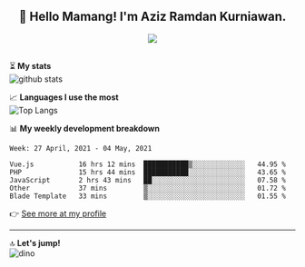 <h2 align="center">👋 Hello Mamang! I'm Aziz Ramdan Kurniawan.</h2>  
<p align="center">
  <img src="https://komarev.com/ghpvc/?username=azizramdan"> <br><br>
</p>
    
⏳ **My stats**  
![github stats](https://github-readme-stats.vercel.app/api?username=azizramdan&show_icons=true&count_private=true&title_color=000&hide_border=true&hide_title=true)  

📈 **Languages I use the most**  
![Top Langs](https://github-readme-stats.vercel.app/api/top-langs/?username=azizramdan&layout=compact&langs_count=6&hide=tsql&hide_border=true&hide_title=true&exclude_repo=Futsal-Go,Futsal-Go-Admin,Sistem-Informasi-Sensus-Harian-Rawat-Inap)  

📊 **My weekly development breakdown**
<!--START_SECTION:waka-->
```text
Week: 27 April, 2021 - 04 May, 2021

Vue.js           16 hrs 12 mins  ███████████▒░░░░░░░░░░░░░   44.95 % 
PHP              15 hrs 44 mins  ███████████░░░░░░░░░░░░░░   43.65 % 
JavaScript       2 hrs 43 mins   ██░░░░░░░░░░░░░░░░░░░░░░░   07.58 % 
Other            37 mins         ▒░░░░░░░░░░░░░░░░░░░░░░░░   01.72 % 
Blade Template   33 mins         ▒░░░░░░░░░░░░░░░░░░░░░░░░   01.55 % 
```
<!--END_SECTION:waka-->
👉 [See more at my profile](https://wakatime.com/@azizramdan)
***
🔝 **Let's jump!**  
![dino](https://raw.githubusercontent.com/azizramdan/azizramdan/master/dino.gif)  
